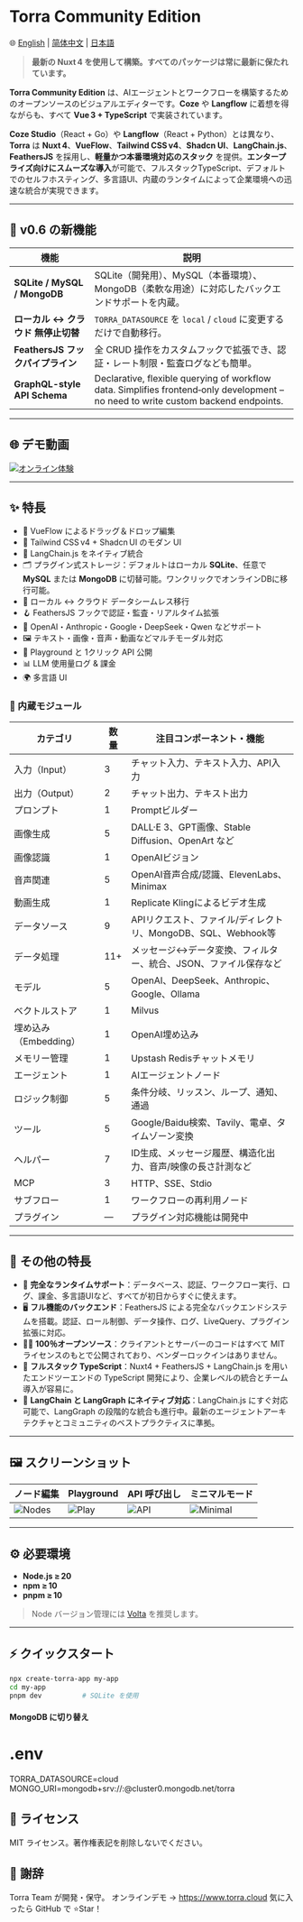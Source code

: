
# Torra Community Edition

🌐 [English](./README.md) | [简体中文](./README.zh-CN.md) | [日本語](./README.ja.md)

> **最新の Nuxt 4 を使用して構築。すべてのパッケージは常に最新に保たれています。**

**Torra Community Edition** は、AIエージェントとワークフローを構築するためのオープンソースのビジュアルエディターです。**Coze** や **Langflow** に着想を得ながらも、すべて **Vue 3 + TypeScript** で実装されています。

**Coze Studio**（React + Go）や **Langflow**（React + Python）とは異なり、**Torra** は **Nuxt 4**、**VueFlow**、**Tailwind CSS v4**、**Shadcn UI**、**LangChain.js**、**FeathersJS** を採用し、**軽量かつ本番環境対応のスタック** を提供。**エンタープライズ向けにスムーズな導入**が可能で、フルスタックTypeScript、デフォルトでのセルフホスティング、多言語UI、内蔵のランタイムによって企業環境への迅速な統合が実現できます。

---

## 🌟 v0.6 の新機能

| 機能 | 説明 |
|------|------|
| **SQLite / MySQL / MongoDB** | SQLite（開発用）、MySQL（本番環境）、MongoDB（柔軟な用途）に対応したバックエンドサポートを内蔵。 |
| **ローカル ↔ クラウド 無停止切替** | `TORRA_DATASOURCE` を `local` / `cloud` に変更するだけで自動移行。 |
| **FeathersJS フックパイプライン** | 全 CRUD 操作をカスタムフックで拡張でき、認証・レート制限・監査ログなども簡単。 |
| **GraphQL-style API Schema** | Declarative, flexible querying of workflow data. Simplifies frontend‑only development – no need to write custom backend endpoints. |

---

## 🌐 デモ動画

[![オンライン体験](https://file.web.hlingsoft.com/SN1tGlRFSFsCB2B4in87AeKxt6nGFRrY/torra_screenshot.png)](https://file.web.hlingsoft.com/70ccmgMsHhoo8TnCFBqRWhBiMXudgrem/%E9%A3%9E%E4%B9%A620250627-212754.mp4)

---

## ✨ 特長

- 🚀 VueFlow によるドラッグ＆ドロップ編集
- 🎨 Tailwind CSS v4 + Shadcn UI のモダン UI
- 🤖 LangChain.js をネイティブ統合
- 🗂 プラグイン式ストレージ：デフォルトはローカル **SQLite**、任意で **MySQL** または **MongoDB** に切替可能。ワンクリックでオンラインDBに移行可能。
- 🔄 ローカル ↔ クラウド データシームレス移行
- 🪝 FeathersJS フックで認証・監査・リアルタイム拡張
- 🧠 OpenAI・Anthropic・Google・DeepSeek・Qwen などサポート
- 🖼 テキスト・画像・音声・動画などマルチモーダル対応
- 🧪 Playground と 1クリック API 公開
- 📊 LLM 使用量ログ & 課金
- 🌍 多言語 UI

### 🧩 内蔵モジュール

| カテゴリ            | 数量  | 注目コンポーネント・機能                               |
| --------------- | --- | ------------------------------------------ |
| 入力（Input）       | 3   | チャット入力、テキスト入力、API入力                        |
| 出力（Output）      | 2   | チャット出力、テキスト出力                              |
| プロンプト           | 1   | Promptビルダー                                 |
| 画像生成            | 5   | DALL·E 3、GPT画像、Stable Diffusion、OpenArt など |
| 画像認識            | 1   | OpenAIビジョン                                 |
| 音声関連            | 5   | OpenAI音声合成/認識、ElevenLabs、Minimax           |
| 動画生成            | 1   | Replicate Klingによるビデオ生成                    |
| データソース          | 9   | APIリクエスト、ファイル/ディレクトリ、MongoDB、SQL、Webhook等  |
| データ処理           | 11+ | メッセージ↔データ変換、フィルター、統合、JSON、ファイル保存など         |
| モデル             | 5   | OpenAI、DeepSeek、Anthropic、Google、Ollama    |
| ベクトルストア         | 1   | Milvus                                     |
| 埋め込み（Embedding） | 1   | OpenAI埋め込み                                 |
| メモリー管理          | 1   | Upstash Redisチャットメモリ                       |
| エージェント          | 1   | AIエージェントノード                                |
| ロジック制御          | 5   | 条件分岐、リッスン、ループ、通知、通過                        |
| ツール             | 5   | Google/Baidu検索、Tavily、電卓、タイムゾーン変換          |
| ヘルパー            | 7   | ID生成、メッセージ履歴、構造化出力、音声/映像の長さ計測など            |
| MCP             | 3   | HTTP、SSE、Stdio                             |
| サブフロー           | 1   | ワークフローの再利用ノード                              |
| プラグイン           | —   | プラグイン対応機能は開発中                              |


---


## 🧾 その他の特長

- 📅 **完全なランタイムサポート**：データベース、認証、ワークフロー実行、ログ、課金、多言語UIなど、すべてが初日からすぐに使えます。
- 🖥 **フル機能のバックエンド**：FeathersJS による完全なバックエンドシステムを搭載。認証、ロール制御、データ操作、ログ、LiveQuery、プラグイン拡張に対応。
- 🧑‍💻 **100％オープンソース**：クライアントとサーバーのコードはすべて MIT ライセンスのもとで公開されており、ベンダーロックインはありません。
- 🧩 **フルスタック TypeScript**：Nuxt4 + FeathersJS + LangChain.js を用いたエンドツーエンドの TypeScript 開発により、企業レベルの統合とチーム導入が容易に。
- 🧠 **LangChain と LangGraph にネイティブ対応**：LangChain.js にすぐ対応可能で、LangGraph の段階的な統合も進行中。最新のエージェントアーキテクチャとコミュニティのベストプラクティスに準拠。


---


## 🖼 スクリーンショット

| ノード編集 | Playground | API 呼び出し | ミニマルモード |
|------------|------------|--------------|----------------|
| ![Nodes](https://file.web.hlingsoft.com/0A0hfGrrTIPm9scihpEaarogPnMAWhbO/%E6%88%AA%E5%B1%8F2025-06-26%2011.18.59.png) | ![Play](https://file.web.hlingsoft.com/DPBatHp8K42r6qc0hWHW5if7FfmEtpHg/%E6%88%AA%E5%B1%8F2025-06-26%2011.16.08.png) | ![API](https://file.web.hlingsoft.com/lKilFV9MR3r6flvFCPVlcquvvHyb0fL7/%E6%88%AA%E5%B1%8F2025-07-26%2014.46.22.png) | ![Minimal](https://file.web.hlingsoft.com/Oos0WK5b76heWyUwH2zTVhOgHBB5BPYf/%E6%88%AA%E5%B1%8F2025-07-26%2014.45.27.png) |

---
 


## ⚙️ 必要環境

- **Node.js ≥ 20**
- **npm ≥ 10**
- **pnpm ≥ 10**


> Node バージョン管理には [Volta](https://volta.sh) を推奨します。
---

## ⚡ クイックスタート

```bash
npx create-torra-app my-app
cd my-app
pnpm dev          # SQLite を使用

```

#### MongoDB に切り替え

# .env
TORRA_DATASOURCE=cloud
MONGO_URI=mongodb+srv://<user>:<password>@cluster0.mongodb.net/torra


## 📄 ライセンス
MIT ライセンス。著作権表記を削除しないでください。



## 🙌 謝辞
Torra Team が開発・保守。
オンラインデモ → https://www.torra.cloud
気に入ったら GitHub で ⭐Star！
